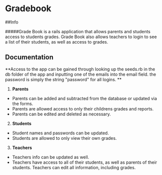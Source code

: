 # Gradebook

##Info

#####Grade Book is a rails application that allows parents and students access to students grades.  Grade Book also allows teachers to login to see a list of their students, as well as access to grades.

## Documentation ##

  **Access to the app can be gained through looking up the seeds.rb in the db folder of the app and inputting one of the emails into the email field.  the password is simply the string "password" for all logins. **

1. **Parents**
  * Parents can be added and subtracted from the database or updated via the forms.
  * Parents are allowed access to only their childrens grades and reports.
  * Parents can be edited and deleted as necessary.
2. **Students**
  * Student names and passwords can be updated.
  * Students are allowed to only view their own grades.
3. **Teachers**
  * Teachers info can be updated as well.
  * Teachers have access to all of their students, as well as parents of their students.  Teachers can edit all information, including grades.

